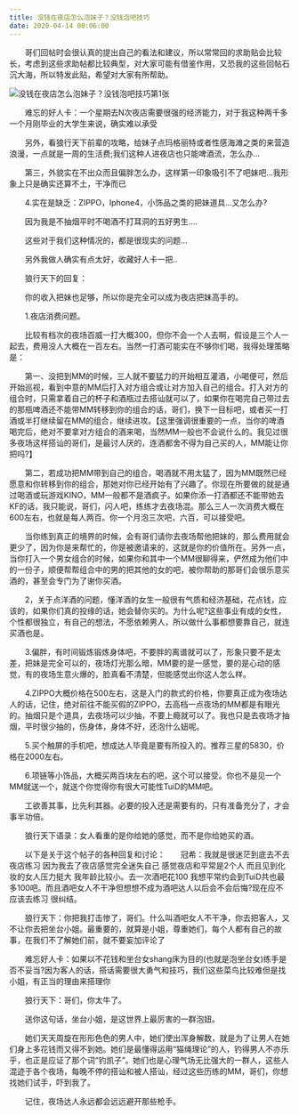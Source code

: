 ```yaml
---
title: 没钱在夜店怎么泡妹子？没钱泡吧技巧
date: 2020-04-14 00:06:00
---
```




　　哥们回帖时会很认真的提出自己的看法和建议，所以常常回的求助贴会比较长，考虑到这些求助帖都比较典型，对大家可能有借鉴作用，又恐我的这些回帖石沉大海，所以特发此贴，希望对大家有所帮助。

![没钱在夜店怎么泡妹子？没钱泡吧技巧第1张](/img/4fc30d8ed4b12a347b5c73e28550ab3c.jpg)

　　难忘的好人卡：一个星期去N次夜店需要很强的经济能力，对于我这种两千多一个月刚毕业的大学生来说，确实难以承受

　　另外，看狼行天下前辈的攻略，给妹子点玛格丽特或者性感海滩之类的来营造浪漫，一点就是一周的生活费;我们这种人进夜店也只能啤酒流，怎么办...

　　第三，外貌实在不出众而且偏胖怎么办，这样第一印象吸引不了吧妹吧...我形象上只是确实还算不土，干净而已

　　4.实在是缺乏：ZIPPO，Iphone4，小饰品之类的把妹道具...又怎么办?

　　因为我是不抽烟平时不喝酒不打耳洞的五好男生....

　　这些对于我们这种情况的，都是很现实的问题...

　　另外我做人确实有点太好，收藏好人卡一把..

　　狼行天下的回复：

　　你的收入把妹也足够，所以你是完全可以成为夜店把妹高手的。

　　1.夜店消费问题。

　　比较有档次的夜场百威一打大概300，但你不会一个人去啊，假设是三个人一起去，费用没人大概在一百左右。当然一打酒可能实在不够你们喝，我得处理策略是：

　　第一、没把到MM的时候，三人就不要猛力的开始相互灌酒，小喝便可，然后开始巡视，看到中意的MM后打入对方组合或让对方加入自己的组合。打入对方的组合时，只需拿着自己的杯子和酒瓶过去搭讪就可以了，如果你在喝完自己带过去的那瓶啤酒还不能带MM转移到你的组合的话，哥们，换下一目标吧，或者买一打酒或半打继续留在MM的组合，继续进攻。【这里强调很重要的一点，当你的啤酒喝完后，绝对不要拿对方组合的酒来喝，当然MM一般也不会说什么的。我见过很多夜场这样搭讪的哥们，是最讨人厌的，连酒都舍不得为自己买的人，MM能让你把吗?】

　　第二，若成功把MM带到自己的组合，喝酒就不用太猛了，因为MM既然已经愿意和你转移到你的组合，那她对你已经开始有了兴趣了。你现在所要做的就是通过喝酒或玩游戏KINO，MM一般都不是酒疯子。如果你添一打酒都还不能带她去KF的话，我只能说，哥们，闪人吧，练练才去夜场混。那么三人一次消费大概在600左右，也就是每人两百。你一个月泡三次吧，六百，可以接受吧。

　　当你练到真正的境界的时候，会有哥们请你去夜场帮他把妹的，那么费用就会更少了，因为你是来帮忙的，你是被邀请来的，这就是你的价值所在。另外一点，当你打入一个男女组合的时候，如果你和其中一个MM很聊得来，俨然成为他们中的一份子，顺便帮帮组合中的男的把其他的女的吧，被你帮助的那哥们会很乐意买酒的，甚至会专门为了谢你买酒。

　　2，关于点洋酒的问题，懂洋酒的女生一般很有气质和经济基础，花点钱，应该的，如果你们真的投缘的话，她会替你买的。为什么呢?这些事业有成的女性，个性都很独立，有自己的想法，不愿依赖男人，所以做什么事都想要靠自己，就连买酒也是。

　　3.偏胖，有时间锻炼锻炼身体吧，不要胖的离谱就可以了，形象只要不是太差，把妹是完全可以的，夜场灯光那么暗，MM要的是一感觉，要的是心动的感觉，有的夜场生意火爆的，脸真看不清楚，但能感觉出你这人怎么样。

　　4.ZIPPO大概价格在500左右，这是入门的款式的价格，你要真正成为夜场达人的话，记住，绝对前往不能买假的ZIPPO，去高档一点夜场的MM都是有眼光的。抽烟只是个道具，去夜场可以少抽，不要上瘾就可以了。我也只是去夜场才抽烟，平时很少抽的，伤身体，身体不好，还泡什么妞呢。

　　5.买个触屏的手机吧，想成达人毕竟是要有所投入的。推荐三星的5830，价格在2000左右。

　　6.项链等小饰品，大概买两百块左右的吧，这个可以接受。你也不是见一个MM就送一个，就送个你觉得你有很大可能性TuiD的MM吧。

　　工欲善其事，比先利其器。必要的投入还是需要有的，只有准备充分了，才会事半功倍。

　　狼行天下语录：女人看重的是你给她的感觉，而不是你给她买的酒。

　　以下是关于这个帖子的各种回复和讨论：　　冠希：我就是很迷茫到底去不去夜店练习 因为我去了夜店感觉完全迷失自己 感觉夜店和平常是2个人 而且见到化妆的女人压力挺大 我年龄比较小。去一次酒吧花100 我想平常约会到TuiD共也最多100吧。而且酒吧女人不干净但想想不成为酒吧达人以后会不会后悔?现在应不应该去练习 很纠结。

　　狼行天下：你把我打击惨了，哥们。什么叫酒吧女人不干净，你去把客人，又不让你去把坐台小姐。最重要的，就算是小姐，尊重她们，每个人都有自己的故事，在我们不了解她们前，就不要妄加评论了

　　难忘好人卡：如果以不花钱和坐台女shang床为目的(也就是泡坐台女)练手是否不妥当?因为客人的话，搭话需要很大勇气和技巧，我们这些菜鸟比较难但是找小姐，有正当的理由来搭理你

　　狼行天下：哥们，你太牛了。

　　送你这句话，坐台小姐，是这世界上最厉害的一群泡妞。

　　她们天天周旋在形形色色的男人中，她们使出浑身解数，就是为了让男人在她们身上多花钱而又得不到她。她们是最懂得运用“猫绳理论”的人，钓得男人不亦乐乎，也正是应证了那个词“钓凯子”。她们也是心理气场无比强大的一群人，这些人混迹于各个夜场，每晚不停的搭讪和被人搭讪，经过这些历练的MM，哥们，你想找她们试手，吓到我了。

　　记住，夜场达人永远都会远远避开那些枪手。